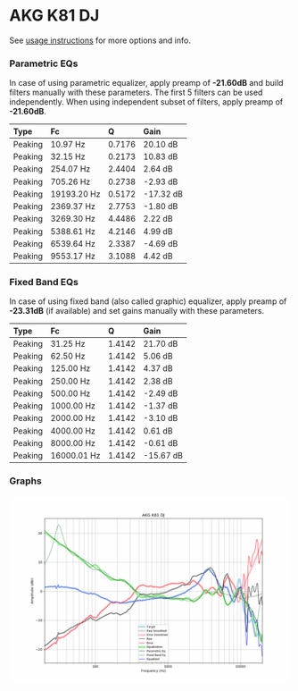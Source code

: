 # AKG K81 DJ
See [usage instructions](https://github.com/jaakkopasanen/AutoEq#usage) for more options and info.

### Parametric EQs
In case of using parametric equalizer, apply preamp of **-21.60dB** and build filters manually
with these parameters. The first 5 filters can be used independently.
When using independent subset of filters, apply preamp of **-21.60dB**.

| Type    | Fc          |      Q | Gain      |
|:--------|:------------|:-------|:----------|
| Peaking | 10.97 Hz    | 0.7176 | 20.10 dB  |
| Peaking | 32.15 Hz    | 0.2173 | 10.83 dB  |
| Peaking | 254.07 Hz   | 2.4404 | 2.64 dB   |
| Peaking | 705.26 Hz   | 0.2738 | -2.93 dB  |
| Peaking | 19193.20 Hz | 0.5172 | -17.32 dB |
| Peaking | 2369.37 Hz  | 2.7753 | -1.80 dB  |
| Peaking | 3269.30 Hz  | 4.4486 | 2.22 dB   |
| Peaking | 5388.61 Hz  | 4.2146 | 4.99 dB   |
| Peaking | 6539.64 Hz  | 2.3387 | -4.69 dB  |
| Peaking | 9553.17 Hz  | 3.1088 | 4.42 dB   |

### Fixed Band EQs
In case of using fixed band (also called graphic) equalizer, apply preamp of **-23.31dB**
(if available) and set gains manually with these parameters.

| Type    | Fc          |      Q | Gain      |
|:--------|:------------|:-------|:----------|
| Peaking | 31.25 Hz    | 1.4142 | 21.70 dB  |
| Peaking | 62.50 Hz    | 1.4142 | 5.06 dB   |
| Peaking | 125.00 Hz   | 1.4142 | 4.37 dB   |
| Peaking | 250.00 Hz   | 1.4142 | 2.38 dB   |
| Peaking | 500.00 Hz   | 1.4142 | -2.49 dB  |
| Peaking | 1000.00 Hz  | 1.4142 | -1.37 dB  |
| Peaking | 2000.00 Hz  | 1.4142 | -3.10 dB  |
| Peaking | 4000.00 Hz  | 1.4142 | 0.61 dB   |
| Peaking | 8000.00 Hz  | 1.4142 | -0.61 dB  |
| Peaking | 16000.01 Hz | 1.4142 | -15.67 dB |

### Graphs
![](./AKG%20K81%20DJ.png)
